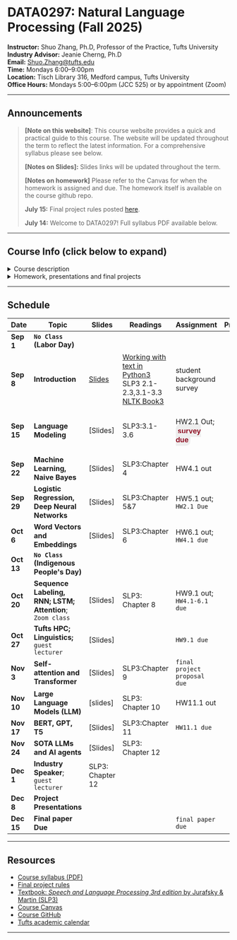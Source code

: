 # DATA0297: Natural Language Processing (Fall 2025)

**Instructor:** Shuo Zhang, Ph.D, Professor of the Practice, Tufts University   
**Industry Advisor:** Jeanie Cherng, Ph.D    
**Email:** [Shuo.Zhang@tufts.edu](mailto:Shuo.Zhang@tufts.edu)  
**Time:** Mondays 6:00–9:00pm  
**Location:** Tisch Library 316, Medford campus, Tufts University      
**Office Hours:** Mondays 5:00–6:00pm (JCC 525) or by appointment (Zoom)

---



## Announcements

> **[Note on this website]**: This course website provides a quick and practical guide to this course. The website will be updated throughout the term to reflect the latest information. For a comprehensive syllabus please see below.
> 
> **[Notes on Slides]:** Slides links will be updated throughout the term.
> 
> **[Notes on homework]** Please refer to the Canvas for when the homework is assigned and due. The homework itself is available on the course github repo. 
>
> 
> 
> **July 15:** Final project rules posted [here](final-proj.md).
>
> **July 14:** Welcome to DATA0297! Full syllabus PDF available below.
>
 







---
## Course Info (click below to expand)
<details>
<summary> Course description </summary>
NLP is now at the center of AI, data science and data analytics. There is a wealth of textual data online. NLP-enabled products constitute an essential part of everyday life, both in consumer facing products (Siri, Alexa, ChatGPT, Google Translate, etc.) and B2B applications (e.g., NLP for medical and legal domains). However, understanding human languages and extracting structured information from this plethora of unstructured text data is a major challenge for computers. The recent advancement in machine learning and deep learning makes NLP one of the fastest growing fields in AI and data science. In this course, we will survey machine learning (ML) based NLP techniques from statistical ML approaches to the state-of-the-art (SOTA) deep learning models and Large Language Models (LLMs), with a focus on building a solid understanding of the history and theory of NLP that led to the current LLMs. Students will read the latest research papers, implement NLP algorithms or train/fine-tune deep learning/LLM models for a variety of NLP tasks, as well as completing a final project and research paper on a topic of their interest.

</details>


<details>
<summary> Homework, presentations and final projects</summary>

To adapt to the rapidly evolving field of NLP, this course is designed to simulate the real-world environment of a R&D NLP/AI practitioner wherever possible. Instead of being a static, lecture and exam based course, the students will have plenty of opportunities to actively conduct independent research, collaborate with teammates, present their projects, and keep up with the SOTA research on NLP and AI. Each student will be assigned to a team in the class. Each team is reponsible for delivering multiple code reviews and presenting on research papers throughout the term. Students will then have the opportunity to form their own teams to conduct a month-long research project on a topic of interest that will result in a final paper with the potential to submit to a conference for publication.
</details>

---

## Schedule

| Date                          | Topic|Slides| Readings  | Assignment| Presentation | Notes|
|------------|-----------------------------------------|------------------------------------------------------------------------------------|--------------------------------------------------------------------------|-----------------|--------------|----|
| **Sep 1** | **```No Class``` (Labor Day)**              |             
| **Sep 8** | **Introduction**           | [Slides](https://tufts.app.box.com/file/1304995840257?s=tu41828b9wi18h0vhkid727ki0ubfnqg ) | [Working with text in Python3](https://people.cs.georgetown.edu/nschneid/cosc572/s23/02_py-notes.html) <br> SLP3 2.1-2.3,3.1-3.3<br>[NLTK Book3](https://www.nltk.org/book/ch03.html) |        student background survey         |              |
| **Sep 15** | **Language Modeling**        | [Slides] | SLP3:3.1-3.6                   | HW2.1 Out;  <span style="color:#8a0317;background:#eee; padding:4.5px;font-weight:600;border-radius:10px;"> survey due </span>|    |team assignment; homework logistics; github intro
| **Sep 22**  | **Machine Learning, Naive Bayes**        | [Slides] | SLP3:Chapter 4   |         HW4.1 out        |              |
| **Sep 29** | **Logistic Regression, Deep Neural Networks**    | [Slides] |     SLP3:Chapter 5&7       | HW5.1 out; ```HW2.1 Due```         |              | DNN software: Tensorflow Keras
| **Oct 6** | **Word Vectors and Embeddings**     | [Slides]| SLP3:Chapter 6            | HW6.1 out; ```HW4.1 due```      |              |
| **Oct 13** | **```No Class``` (Indigenous People's Day)**              |                                                                                    |                                                                          |                 |              |
| **Oct 20** | **Sequence Labeling, RNN; LSTM; Attention**;     ```Zoom class```            | [Slides] | SLP3: Chapter 8                  | HW9.1 out; ```HW4.1-6.1 due```        |              |
| **Oct 27**  | **Tufts HPC; Linguistics;**  ```guest lecturer```                   | [Slides] |              |      ```HW9.1 due```           |              |
| **Nov 3** | **Self-attention and Transformer**                    | [Slides] | SLP3:Chapter 9                | ```final project proposal due```       |              |
| **Nov 10** | **Large Language Models (LLM)** | [slides] |     SLP3: Chapter 10       |        HW11.1 out         |            |
| **Nov 17** | **BERT, GPT, T5**                      | [Slides] | SLP3:Chapter 11             |     ```HW11.1 due```  |              |
| **Nov 24**  | **SOTA LLMs and AI agents**                     | [Slides] | SLP3: Chapter 12               |                 |              |
| **Dec 1**  | **Industry Speaker**; ```guest lecturer```              | SLP3: Chapter 12|                |          |              |                                                                                   |                                                                          |                 |              |
| **Dec 8** | **Project Presentations**                   |                                                                                    |                                                                          |       |              |
| **Dec 15** | **Final paper Due**                   |                                                                                    |                                                                          |  ```final paper due```     |              |


---

## Resources

- [Course syllabus (PDF)](DATA0297_syllabus_NLP.pdf) 
- [Final project rules](final-proj.md)
- [Textbook: <i>Speech and Language Processing 3rd edition</i> by Jurafsky & Martin (SLP3)](https://web.stanford.edu/~jurafsky/slp3/ed3book_Jan25.pdf)
- [Course Canvas](https://canvas.tufts.edu/courses/67839)
- [Course GitHub](https://github.com/data0297/nlp)
- [Tufts academic calendar](https://students.tufts.edu/registrar/courses-and-calendars/academic-calendar)




---
